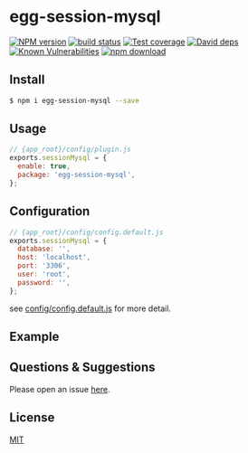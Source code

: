 # egg-session-mysql

[![NPM version][npm-image]][npm-url]
[![build status][travis-image]][travis-url]
[![Test coverage][codecov-image]][codecov-url]
[![David deps][david-image]][david-url]
[![Known Vulnerabilities][snyk-image]][snyk-url]
[![npm download][download-image]][download-url]

[npm-image]: https://img.shields.io/npm/v/egg-session-mysql.svg?style=flat-square
[npm-url]: https://npmjs.org/package/egg-session-mysql
[travis-image]: https://img.shields.io/travis/eggjs/egg-session-mysql.svg?style=flat-square
[travis-url]: https://travis-ci.org/eggjs/egg-session-mysql
[codecov-image]: https://img.shields.io/codecov/c/github/eggjs/egg-session-mysql.svg?style=flat-square
[codecov-url]: https://codecov.io/github/eggjs/egg-session-mysql?branch=master
[david-image]: https://img.shields.io/david/eggjs/egg-session-mysql.svg?style=flat-square
[david-url]: https://david-dm.org/eggjs/egg-session-mysql
[snyk-image]: https://snyk.io/test/npm/egg-session-mysql/badge.svg?style=flat-square
[snyk-url]: https://snyk.io/test/npm/egg-session-mysql
[download-image]: https://img.shields.io/npm/dm/egg-session-mysql.svg?style=flat-square
[download-url]: https://npmjs.org/package/egg-session-mysql

<!--
Description here.
-->

## Install

```bash
$ npm i egg-session-mysql --save
```

## Usage

```js
// {app_root}/config/plugin.js
exports.sessionMysql = {
  enable: true,
  package: 'egg-session-mysql',
};
```

## Configuration

```js
// {app_root}/config/config.default.js
exports.sessionMysql = {
  database: '',
  host: 'localhost',
  port: '3306',
  user: 'root',
  password: '',
};
```

see [config/config.default.js](config/config.default.js) for more detail.

## Example

<!-- example here -->

## Questions & Suggestions

Please open an issue [here](https://github.com/eggjs/egg/issues).

## License

[MIT](LICENSE)
